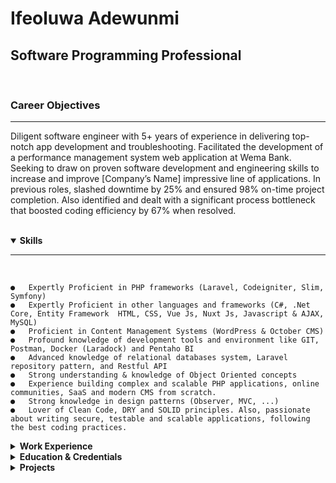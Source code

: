 # Ifeoluwa Adewunmi


## Software Programming Professional

<br>

### Career Objectives
<hr>
<p>
    Diligent software engineer with 5+ years of experience in delivering top-notch app development and troubleshooting. Facilitated the development of a performance management system web application at Wema Bank. Seeking to draw on proven software development and engineering skills to increase and improve [Company’s Name] impressive line of applications. In previous roles, slashed downtime by 25% and ensured 98% on-time project completion. Also identified and dealt with a significant process bottleneck that boosted coding efficiency by 67% when resolved.
</p>

<br>

<details open>
    <summary>
        <strong>Skills </strong>
    </summary>
    <hr>
    <br>    

    ●	Expertly Proficient in PHP frameworks (Laravel, Codeigniter, Slim, Symfony)
    ●	Expertly Proficient in other languages and frameworks (C#, .Net Core, Entity Framework  HTML, CSS, Vue Js, Nuxt Js, Javascript & AJAX, MySQL)
    ●	Proficient in Content Management Systems (WordPress & October CMS)
    ●	Profound knowledge of development tools and environment like GIT, Postman, Docker (Laradock) and Pentaho BI
    ●	Advanced knowledge of relational databases system, Laravel repository pattern, and Restful API
    ●	Strong understanding & knowledge of Object Oriented concepts
    ●	Experience building complex and scalable PHP applications, online communities, SaaS and modern CMS from scratch.
    ●	Strong knowledge in design patterns (Observer, MVC, ...)
    ●	Lover of Clean Code, DRY and SOLID principles. Also, passionate about writing secure, testable and scalable applications, following the best coding practices.
</details>

<details>
    <summary>
        <strong>Work Experience </strong>
    </summary>
    <hr>
    <br>
    <p><strong>Software Engineer</strong></p>
    <p><strong>Financial Control & Risk Management Services (FRMS), Lagos, Nigeria</strong></p>
    <p><small><em>September 2020 – Date</em></small></p>
    <p>-------------------------------------------------------------------------------------</p>
    <br>
    <p><strong>Software Developer Consultant </strong></p>
    <p><strong>XKG Integrated Services</strong></p>
    <p><small><em></em></small></p>
    <p>-------------------------------------------------------------------------------------</p>
    <br>
    <p><strong>Full-Stack Web Developer (Freelance)</strong></p>
    <p><strong>OEA Consults Ltd, Lagos, Nigeria</strong></p>
    <p><small><em>August 2019 – May 2020</em></small></p>
    <p>-------------------------------------------------------------------------------------</p>
    <br>
    <p><strong>Incattech Fashion</strong></p>
    <p><small><em></em></small></p>
    <p><strong>Software Engineer</strong></p>
</details>

<details>
    <summary>
        <strong>Education & Credentials</strong>
    </summary>
    <hr>
    <br>
    <p><strong>B.Sc (Hons) in Computer Science (Upper Second Class)</strong> <small>2017</small></p>
    <p>Tai Solarin University Of Education, Ogun State, Nigeria</p>
</details>

<details>
    <summary>
        <strong>Projects</strong>
    </summary>
    <hr>

✔️ <a href="https://www.kingswealths.com" target="_blank" rel="noopener">kingswealths</a>

✔️ <a href="https://www.oeaconsults.com" target="_blank" rel="noopener">oeaconsults</a>

✔️ <a href="https://www.frmsng.com" target="_blank" rel="noopener">frmsng</a>

✔️ <a href="https://www.xkgintegratedservices.com.ng" target="_blank" rel="noopener">xkg integrated services</a>

</details>
